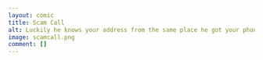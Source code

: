 ```yaml
---
layout: comic
title: Scam Call
alt: Luckily he knows your address from the same place he got your phone number.
image: scamcall.png
comment: []
---
```

